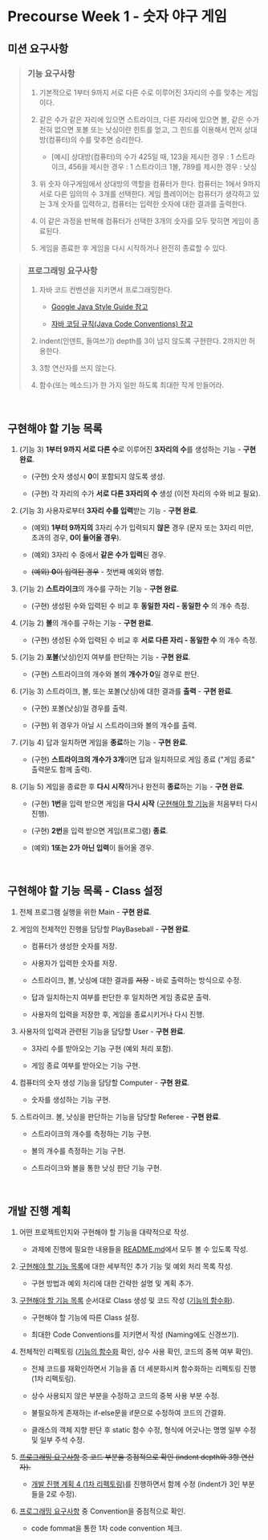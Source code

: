 # Precourse Week 1 - 숫자 야구 게임


## 미션 요구사항

>### 기능 요구사항
>
> 1. 기본적으로 1부터 9까지 서로 다른 수로 이루어진 3자리의 수를 맞추는 게임이다.
> 
> 2. 같은 수가 같은 자리에 있으면 스트라이크, 다른 자리에 있으면 볼, 같은 수가 전혀 없으면 포볼 또는 낫싱이란 힌트를 얻고, 그 힌드를 이용해서 먼저 상대방(컴퓨터)의 수를 맞추면 승리한다.
>       * [예시] 상대방(컴퓨터)의 수가 425일 때, 123을 제시한 경우 : 1 스트라이크, 456을 제시한 경우 : 1 스트라이크 1볼, 789를 제시한 경우 : 낫싱
> 
> 3. 위 숫자 야구게임에서 상대방의 역할을 컴퓨터가 한다. 컴퓨터는 1에서 9까지 서로 다른 임의의 수 3개를 선택한다. 게임 플레이어는 컴퓨터가 생각하고 있는 3개 숫자를 입력하고, 컴퓨터는 입력한 숫자에 대한 결과를 출력한다.
> 
> 4. 이 같은 과정을 반복해 컴퓨터가 선택한 3개의 숫자를 모두 맞히면 게임이 종료된다.
> 
> 5. 게임을 종료한 후 게임을 다시 시작하거나 완전히 종료할 수 있다.

>### 프로그래밍 요구사항
>
> 1. 자바 코드 컨벤션을 지키면서 프로그래밍한다.
>       * [Google Java Style Guide 참고](https://google.github.io/styleguide/javaguide.html)
> 
>       * [자바 코딩 규칙(Java Code Conventions) 참고](https://myeonguni.tistory.com/1596)
> 
> 2. indent(인덴트, 들여쓰기) depth를 3이 넘지 않도록 구현한다. 2까지만 허용한다.
> 
> 3. 3항 연산자를 쓰지 않는다.
> 
> 4. 함수(또는 메소드)가 한 가지 일만 하도록 최대한 작게 만들어라.
> 

<br>

## 구현해야 할 기능 목록 

1. (기능 3) **1부터 9까지 서로 다른 수**로 이루어진 **3자리의 수**를 생성하는 기능 - **구현 완료**.

   * (구현) 숫자 생성시 **0**이 포함되지 않도록 생성.

   * (구현) 각 자리의 수가 **서로 다른 3자리의 수** 생성 (이전 자리의 수와 비교 필요).

2. (기능 3) 사용자로부터 **3자리 수를 입력**받는 기능 - **구현 완료**.

   * (예외) **1부터 9까지의** 3자리 수가 입력되지 **않은** 경우 (문자 또는 3자리 미만, 초과의 경우, **0이 들어올 경우**).

   * (예외) 3자리 수 중에서 **같은 수가 입력**된 경우.

   * ~~(예외) **0**이 입력된 경우~~ - 첫번째 예외와 병합.
   
3. (기능 2) **스트라이크**의 개수를 구하는 기능 - **구현 완료**.

   * (구현) 생성된 수와 입력된 수 비교 후 **동일한 자리 - 동일한 수** 의 개수 측정.
   
4. (기능 2) **볼**의 개수를 구하는 기능 - **구현 완료**.

   * (구현) 생성된 수와 입력된 수 비교 후 **서로 다른 자리 - 동일한 수** 의 개수 측정.
   
5. (기능 2) **포볼**(낫싱)인지 여부를 판단하는 기능 - **구현 완료**.

   * (구현) 스트라이크의 개수와 볼의 **개수가 0**일 경우로 판단.
   
6. (기능 3) 스트라이크, 볼, 또는 포볼(낫싱)에 대한 결과를 **출력** - **구현 완료**.

   * (구현) 포볼(낫싱)일 경우를 출력.

   * (구현) 위 경우가 아닐 시 스트라이크와 볼의 개수를 출력.
   
7. (기능 4) 답과 일치하면 게임을 **종료**하는 기능 - **구현 완료**.

   * (구현) **스트라이크의 개수가 3개**이면 답과 일치하므로 게임 종료 ("게임 종료" 출력문도 함께 출력).
   
8. (기능 5) 게임을 종료한 후 **다시 시작**하거나 완전히 **종료**하는 기능 - **구현 완료**.

   * (구현) **1번**을 입력 받으면 게임을 **다시 시작** ([구현해야 할 기능](#구현해야-할-기능-목록)을 처음부터 다시 진행).

   * (구현) **2번**을 입력 받으면 게임(프로그램) **종료**.

   * (예외) **1또는 2가 아닌 입력**이 들어올 경우.

<br>

## 구현해야 할 기능 목록 - Class 설정

1. 전체 프로그램 실행을 위한 Main - **구현 완료**.

2. 게임의 전체적인 진행을 담당할 PlayBaseball - **구현 완료**.

   * 컴퓨터가 생성한 숫자를 저장.

   * 사용자가 입력한 숫자를 저장.

   * 스트라이크, 볼, 낫싱에 대한 결과를 ~~저장~~ - 바로 출력하는 방식으로 수정.

   * 답과 일치하는지 여부를 판단한 후 일치하면 게임 종료문 출력.

   * 사용자의 입력을 저장한 후, 게임을 종료시키거나 다시 진행.

3. 사용자의 입력과 관련된 기능을 담당할 User - **구현 완료**.

   * 3자리 수를 받아오는 기능 구현 (예외 처리 포함).

   * 게임 종료 여부를 받아오는 기능 구현.

4. 컴퓨터의 숫자 생성 기능을 담당할 Computer - **구현 완료**.

   * 숫자를 생성하는 기능 구현.

5. 스트라이크. 볼, 낫싱을 판단하는 기능을 담당할 Referee - **구현 완료**.

   * 스트라이크의 개수를 측정하는 기능 구현.

   * 볼의 개수를 측정하는 기능 구현.

   * 스트라이크와 볼을 통한 낫싱 판단 기능 구현.


<br>

## 개발 진행 계획

1. 어떤 프로젝트인지와 구현해야 할 기능을 대략적으로 작성.

   * 과제에 진행에 필요한 내용들을 [README.md](./README.md)에서 모두 볼 수 있도록 작성.

2. [구현해야 할 기능 목록](#구현해야-할-기능-목록)에 대한 세부적인 추가 기능 및 예외 처리 목록 작성.

   * 구현 방법과 예외 처리에 대한 간략한 설명 및 계획 추가.

3. [구현해야 할 기능 목록](#구현해야-할-기능-목록) 순서대로 Class 생성 및 코드 작성 ([기능의 함수화](#프로그래밍-요구사항)).

   * 구현해야 할 기능에 따른 Class 설정.

   * 최대한 Code Conventions를 지키면서 작성 (Naming에도 신경쓰기).

4. 전체적인 리펙토링 ([기능의 함수화](#프로그래밍-요구사항) 확인, 상수 사용 확인, 코드의 중복 여부 확인).

   * 전체 코드를 재확인하면서 기능을 좀 더 세분화시켜 함수화하는 리펙토링 진행 (1차 리펙토링).

   * 상수 사용되지 않은 부분을 수정하고 코드의 중복 사용 부분 수정. 

   * 불필요하게 존재하는 if-else문을 if문으로 수정하여 코드의 간결화.

   * 클래스의 객체 지향 판단 후 static 함수 수정, 형식에 어긋나는 명명 일부 수정 및 일부 주석 수정.

5. ~~[프로그래밍 요구사항](#프로그래밍-요구사항) 중 코드 부분을 중점적으로 확인 (indent depth와 3항 연산자).~~

   * [개발 진행 계획 4 (1차 리펙토링)](##-개발-진행-계획)를 진행하면서 함께 수정 (indent가 3인 부분들을 2로 수정).

6. [프로그래밍 요구사항](#프로그래밍-요구사항) 중 Convention을 중점적으로 확인.

   * code fommat을 통한 1차 code convention 체크.